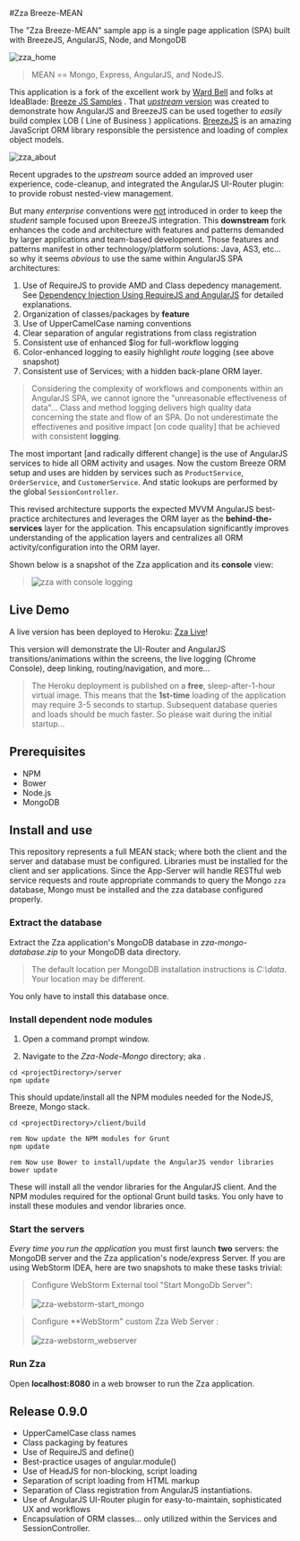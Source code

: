 #Zza Breeze-MEAN

The "Zza Breeze-MEAN" sample app is a single page application (SPA) built with BreezeJS, AngularJS, Node, and MongoDB 

![zza_home](https://cloud.githubusercontent.com/assets/210413/2725275/88509a0e-c5ab-11e3-84e6-bd12b7d91a7b.png)

> MEAN == Mongo, Express, AngularJS, and NodeJS.

This application is a fork of the excellent work by [Ward Bell](https://github.com/wardbell) and folks at IdeaBlade: [Breeze JS Samples](https://github.com/Breeze/breeze.js.samples) . That [*upstream* version](https://github.com/Breeze/breeze.js.samples/tree/master/node/zza-node-mongo) was created to demonstrate how AngularJS and BreezeJS can be used together to *easily* build complex LOB ( Line of Business ) applications. [BreezeJS](http://www.breezejs.com/) is an amazing JavaScript ORM library responsible the persistence and loading of complex object models.

![zza_about](https://cloud.githubusercontent.com/assets/210413/2725443/fe161cf4-c5ac-11e3-95b1-d9ad9692cc82.png)


Recent upgrades to the *upstream* source added an improved user experience, code-cleanup, and integrated the AngularJS UI-Router plugin: to provide robust nested-view management.  

But many *enterprise* conventions were <u>not</u> introduced in order to keep the *student* sample focused upon BreezeJS integration. This **downstream** fork enhances the code and architecture with features and patterns demanded by larger applications and team-based development. Those features and patterns manifest in other technology/platform solutions: Java, AS3, etc... so why it seems *obvious* to use the same within AngularJS SPA architectures:

1. Use of RequireJS to provide AMD and Class depedency management. <br>See [Dependency Injection Using RequireJS and AngularJS](http://solutionoptimist.com/2013/09/30/requirejs-angularjs-dependency-injection/) for detailed explanations.
2.  Organization of classes/packages by **feature**
3.  Use of UpperCamelCase naming conventions
4.  Clear separation of angular registrations from class registration
5.  Consistent use of enhanced $log for full-workflow logging
6.  Color-enhanced logging to easily highlight *route* logging (see above snapshot)
7.  Consistent use of <xxx>Services; with a hidden back-plane ORM layer.

> Considering the complexity of workflows and components within an AngularJS SPA, we cannot ignore the "unreasonable effectiveness of data"... Class and method logging delivers high quality data concerning the state and flow of an SPA. Do not underestimate the effectivenes and positive impact [on code quality] that be achieved with consistent **logging**.

The most important [and radically different change] is the use of AngularJS services to hide all ORM activity and usages.
Now the custom Breeze ORM setup and uses are hidden by services such as `ProductService`, `OrderService`, and `CustomerService`. And static lookups are performed by the global `SessionController`.

This revised architecture supports the expected MVVM AngularJS best-practice architectures and leverages the ORM layer as the **behind-the-services** layer for the application. This encapsulation significantly improves understanding of the application layers and centralizes all ORM activity/configuration into the ORM layer.

Shown below is a snapshot of the Zza application and its **console** view:

> ![zza with console logging](https://cloud.githubusercontent.com/assets/210413/2667789/18dbb27e-c0b2-11e3-92bb-054483fe1bf1.png)

## Live Demo

A live version has been deployed to Heroku:  [Zza Live](http://zza-breeze-mean.herokuapp.com/)!

This version will demonstrate the UI-Router and AngularJS transitions/animations within the screens, the live logging (Chrome Console), deep linking, routing/navigation, and more... 

> The Heroku deployment is published on a **free**, sleep-after-1-hour virtual image. This means that the **1st-time** loading of the application may require 3-5 seconds to startup. Subsequent database queries and loads should be much faster. So please wait during the initial startup...


## Prerequisites

* NPM
* Bower
* Node.js
* MongoDB

## Install and use

This repository represents a full MEAN stack; where both the client and the server and database must be configured. Libraries must be installed for the client and ser applications. Since the App-Server will handle RESTful web service requests and route appropriate commands to query the Mongo `zza` database, Mongo must be installed and the zza database configured properly.

### Extract the database

Extract the Zza application's MongoDB database in *zza-mongo-database.zip* to your MongoDB data directory.

>The default location per MongoDB installation instructions is *C:\data*. Your location may be different.

You only have to install this database once.

### Install dependent node modules

1. Open a command prompt window.

2. Navigate to the *Zza-Node-Mongo* directory; aka <projectDirectory>.


```text
cd <projectDirectory>/server
npm update
```

This should update/install all the NPM modules needed for the NodeJS, Breeze, Mongo stack.

```text
cd <projectDirectory>/client/build

rem Now update the NPM modules for Grunt
npm update

rem Now use Bower to install/update the AngularJS vendor libraries
bower update
```

These will install all the vendor libraries for the AngularJS client. And the NPM modules required for the optional Grunt build tasks.
You only have to install these modules and vendor libraries once.

### Start the servers
*Every time you run the application* you must first launch **two** servers: the MongoDB server and the Zza application's node/express Server. If you are using WebStorm IDEA, here are two snapshots to make these tasks trivial:

> Configure WebStorm External tool "Start MongoDb Server": <br/><br>![zza-webstorm-start_mongo](https://cloud.githubusercontent.com/assets/210413/2668242/4782bb4a-c0b7-11e3-982c-ddc688ee72a4.png)

> Configure **WebStorm"  custom Zza Web Server : <br/><br>
![zza-webstorm_webserver](https://cloud.githubusercontent.com/assets/210413/2668258/5c4861b0-c0b7-11e3-92bf-4c5ae7b0ebac.png)

### Run Zza

Open **localhost:8080** in a web browser to run the Zza application.

## Release 0.9.0

* UpperCamelCase class names
* Class packaging by features
* Use of RequireJS and define()
* Best-practice usages of angular.module()
* Use of HeadJS for non-blocking, script loading
* Separation of script loading from HTML markup
* Separation of Class registration from AngularJS instantiations.
* Use of AngularJS UI-Router plugin for easy-to-maintain, sophisticated UX and workflows
* Encapsulation of ORM classes... only utilized within the <xxx>Services and SessionController.
